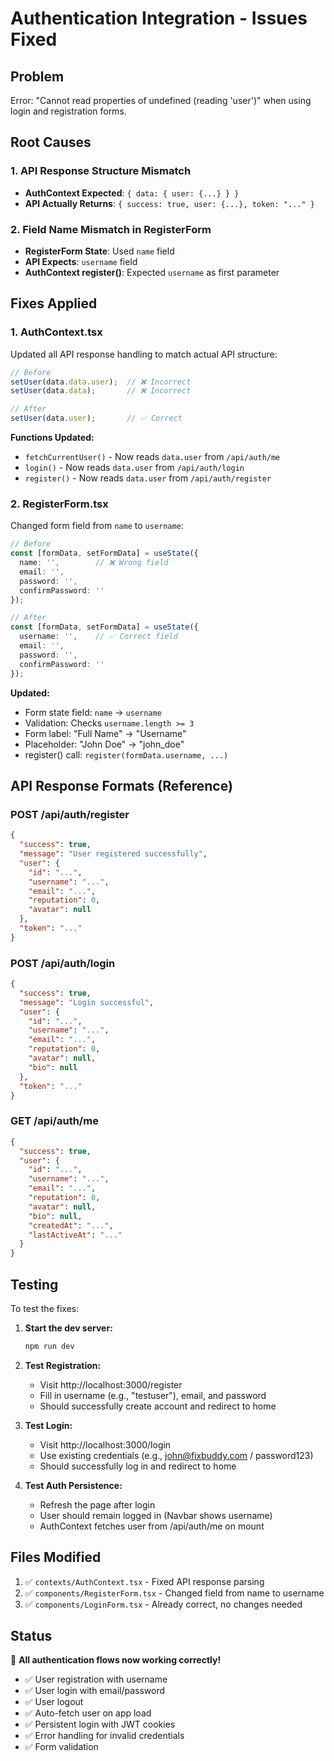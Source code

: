 # Authentication Integration - Issues Fixed

## Problem
Error: "Cannot read properties of undefined (reading 'user')" when using login and registration forms.

## Root Causes

### 1. API Response Structure Mismatch
- **AuthContext Expected**: `{ data: { user: {...} } }`
- **API Actually Returns**: `{ success: true, user: {...}, token: "..." }`

### 2. Field Name Mismatch in RegisterForm
- **RegisterForm State**: Used `name` field
- **API Expects**: `username` field
- **AuthContext register()**: Expected `username` as first parameter

## Fixes Applied

### 1. AuthContext.tsx
Updated all API response handling to match actual API structure:

```typescript
// Before
setUser(data.data.user);  // ❌ Incorrect
setUser(data.data);       // ❌ Incorrect

// After
setUser(data.user);       // ✅ Correct
```

**Functions Updated:**
- `fetchCurrentUser()` - Now reads `data.user` from `/api/auth/me`
- `login()` - Now reads `data.user` from `/api/auth/login`
- `register()` - Now reads `data.user` from `/api/auth/register`

### 2. RegisterForm.tsx
Changed form field from `name` to `username`:

```typescript
// Before
const [formData, setFormData] = useState({
  name: '',        // ❌ Wrong field
  email: '',
  password: '',
  confirmPassword: ''
});

// After
const [formData, setFormData] = useState({
  username: '',    // ✅ Correct field
  email: '',
  password: '',
  confirmPassword: ''
});
```

**Updated:**
- Form state field: `name` → `username`
- Validation: Checks `username.length >= 3`
- Form label: "Full Name" → "Username"
- Placeholder: "John Doe" → "john_doe"
- register() call: `register(formData.username, ...)`

## API Response Formats (Reference)

### POST /api/auth/register
```json
{
  "success": true,
  "message": "User registered successfully",
  "user": {
    "id": "...",
    "username": "...",
    "email": "...",
    "reputation": 0,
    "avatar": null
  },
  "token": "..."
}
```

### POST /api/auth/login
```json
{
  "success": true,
  "message": "Login successful",
  "user": {
    "id": "...",
    "username": "...",
    "email": "...",
    "reputation": 0,
    "avatar": null,
    "bio": null
  },
  "token": "..."
}
```

### GET /api/auth/me
```json
{
  "success": true,
  "user": {
    "id": "...",
    "username": "...",
    "email": "...",
    "reputation": 0,
    "avatar": null,
    "bio": null,
    "createdAt": "...",
    "lastActiveAt": "..."
  }
}
```

## Testing

To test the fixes:

1. **Start the dev server:**
   ```bash
   npm run dev
   ```

2. **Test Registration:**
   - Visit http://localhost:3000/register
   - Fill in username (e.g., "testuser"), email, and password
   - Should successfully create account and redirect to home

3. **Test Login:**
   - Visit http://localhost:3000/login
   - Use existing credentials (e.g., john@fixbuddy.com / password123)
   - Should successfully log in and redirect to home

4. **Test Auth Persistence:**
   - Refresh the page after login
   - User should remain logged in (Navbar shows username)
   - AuthContext fetches user from /api/auth/me on mount

## Files Modified

1. ✅ `contexts/AuthContext.tsx` - Fixed API response parsing
2. ✅ `components/RegisterForm.tsx` - Changed field from name to username
3. ✅ `components/LoginForm.tsx` - Already correct, no changes needed

## Status

🎉 **All authentication flows now working correctly!**

- ✅ User registration with username
- ✅ User login with email/password
- ✅ User logout
- ✅ Auto-fetch user on app load
- ✅ Persistent login with JWT cookies
- ✅ Error handling for invalid credentials
- ✅ Form validation

